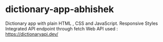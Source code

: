 # dictionary-app-abhishek
Dictionary app with plain HTML , CSS and JavaScript. 
Responsive Styles
Integrated API endpoint through fetch
Web API used : https://dictionaryapi.dev/
